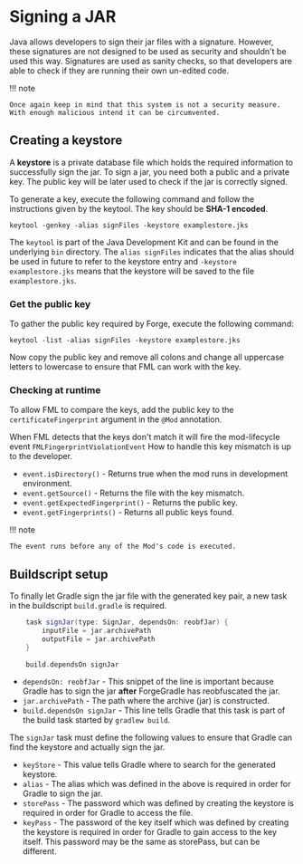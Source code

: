 Signing a JAR
=============

Java allows developers to sign their jar files with a signature. However, these signatures are not designed 
to be used as security and shouldn't be used this way. Signatures are used as sanity checks, so that developers
are able to check if they are running their own un-edited code.

!!! note

	Once again keep in mind that this system is not a security measure. With enough malicious intend it can be circumvented.
	
Creating a keystore
-------------------
A **keystore** is a private database file which holds the required information to successfully sign the jar.
To sign a jar, you need both a public and a private key. The public key will be later used to check if the
jar is correctly signed.

To generate a key, execute the following command and follow the instructions given by the keytool.
The key should be **SHA-1 encoded**.
```shell
keytool -genkey -alias signFiles -keystore examplestore.jks
```
The `keytool` is part of the Java Development Kit and can be found in the underlying `bin` directory.
The `alias signFiles` indicates that the alias should be used in future to refer to the keystore entry and
`-keystore examplestore.jks` means that the keystore will be saved to the file `examplestore.jks`.

### Get the public key
To gather the public key required by Forge, execute the following command:
```shell
keytool -list -alias signFiles -keystore examplestore.jks
```
Now copy the public key and remove all colons and change all uppercase letters to lowercase to ensure
that FML can work with the key.

### Checking at runtime
To allow FML to compare the keys, add the public key to the `certificateFingerprint` argument in the `@Mod` annotation.

When FML detects that the keys don't match it will fire the mod-lifecycle event `FMLFingerprintViolationEvent` How to 
handle this key mismatch is up to the developer.

- `event.isDirectory()` - Returns true when the mod runs in development environment.
- `event.getSource()` - Returns the file with the key mismatch.
- `event.getExpectedFingerprint()` - Returns the public key.
- `event.getFingerprints()` - Returns all public keys found.

!!! note

	The event runs before any of the Mod's code is executed.

Buildscript setup
-----------------
To finally let Gradle sign the jar file with the generated key pair, a new task in the
buildscript `build.gradle` is required.

```groovy
    task signJar(type: SignJar, dependsOn: reobfJar) {
        inputFile = jar.archivePath
        outputFile = jar.archivePath
    }
    
    build.dependsOn signJar
```

- `dependsOn: reobfJar` - This snippet of the line is important because Gradle has to sign the jar **after** ForgeGradle has reobfuscated the jar.
- `jar.archivePath` - The path where the archive (jar) is constructed.
- `build.dependsOn signJar` - This line tells Gradle that this task is part of the build task started by `gradlew build`.

The `signJar` task must define the following values to ensure that Gradle can find the keystore and actually sign the jar.

- `keyStore` - This value tells Gradle where to search for the generated keystore.
- `alias` - The alias which was defined in the above is required in order for Gradle to sign the jar.
- `storePass` - The password which was defined by creating the keystore is required in order for Gradle to access the file.
- `keyPass` - The password of the key itself which was defined by creating the keystore is required in order for Gradle to gain access to the key itself. This password may be the same as storePass, but can be different.
